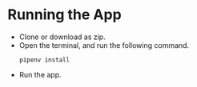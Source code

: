 # Running the App
- Clone or download as zip.
- Open the terminal, and run the following command.
    ```
    pipenv install
    ```
- Run the app.
